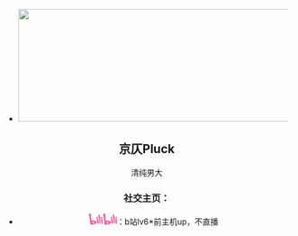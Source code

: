 -   <a href="https://space.bilibili.com/10961143?spm_id_from=333.337.0.0"><code><img height="200" width="500" src=".to the moon.PNG"></code></a>

<div align="center">

## 京仄Pluck

清纯男大

### **社交主页：**

-   <a href="https://space.bilibili.com/10961143?spm_id_from=333.337.0.0"><code><img height="20" width="50" src="./images/bilibili.png"></code></a>：b站lv6*前主机up，不直播

